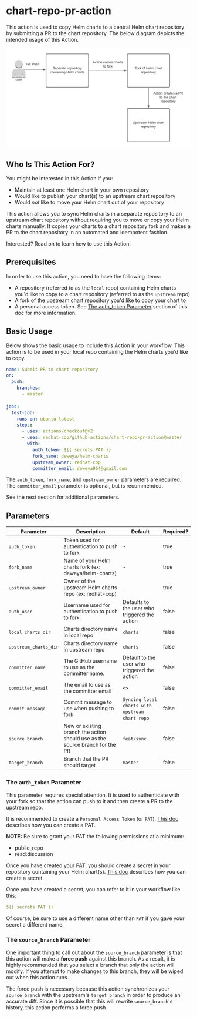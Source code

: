 # chart-repo-pr-action
This action is used to copy Helm charts to a central Helm chart repository by submitting a PR to the chart repository. The below diagram depicts the intended usage of this Action.

![Diagram of chart-repo-pr-action](./images/chart-repo-pr-action.png)

## Who Is This Action For?
You might be interested in this Action if you:
* Maintain at least one Helm chart in your own repository
* Would like to publish your chart(s) to an upstream chart repository
* Would _not_ like to move your Helm chart out of your repository

This action allows you to sync Helm charts in a separate repository to an upstream chart repository without requiring you to move or copy your Helm charts manually. It copies your charts to a chart repository fork and makes a PR to the chart repository in an automated and idempotent fashion.

Interested? Read on to learn how to use this Action.

## Prerequisites
In order to use this action, you need to have the following items:
* A repository (referred to as the `local` repo) containing Helm charts you'd like to copy to a chart repository (referred to as the `upstream` repo)
* A fork of the upstream chart repository you'd like to copy your chart to
* A personal access token. See [The auth_token Parameter](#the-auth_token-parameter) section of this doc for more information.

## Basic Usage
Below shows the basic usage to include this Action in your workflow. This action is to be used in your local repo containing the Helm charts you'd like to copy.
```yaml
name: Submit PR to chart repository
on:
  push:
    branches:
      - master

jobs:
  test-job:
    runs-on: ubuntu-latest
    steps:
      - uses: actions/checkout@v2
      - uses: redhat-cop/github-actions/chart-repo-pr-action@master
        with:
          auth_token: ${{ secrets.PAT }}
          fork_name: deweya/helm-charts
          upstream_owner: redhat-cop
          committer_email: deweya964@gmail.com
```
The `auth_token`, `fork_name`, and `upstream_owner` parameters are required. The `committer_email` parameter is optional, but is recommended.

See the next section for additional parameters.

## Parameters
| Parameter | Description | Default | Required? |
| --------- | ----------- | ------- | --------- |
| `auth_token` | Token used for authentication to push to fork | - | true |
| `fork_name` | Name of your Helm charts fork (ex: deweya/helm-charts) | - | true |
| `upstream_owner` | Owner of the upstream Helm charts repo (ex: redhat-cop) | - | true |
| `auth_user` | Username used for authentication to push to fork. | Defaults to the user who triggered the action | false |
| `local_charts_dir` | Charts directory name in local repo | `charts` | false |
| `upstream_charts_dir` | Charts directory name in upstream repo | `charts` | false |
| `committer_name` | The GitHub username to use as the committer name. | Default to the user who triggered the action | false |
| `committer_email` | The email to use as the committer email | `<>` | false |
| `commit_message` | Commit message to use when pushing to fork | `Syncing local charts with upstream chart repo` | false |
| `source_branch` | New or existing branch the action should use as the source branch for the PR | `feat/sync` | false |
| `target_branch` | Branch that the PR should target | `master` | false |

### The `auth_token` Parameter
This parameter requires special attention. It is used to authenticate with your fork so that the action can push to it and then create a PR to the upstream repo.

It is recommended to create a `Personal Access Token` (or `PAT`). [This doc](https://docs.github.com/en/free-pro-team@latest/github/authenticating-to-github/creating-a-personal-access-token#creating-a-token) describes how you can create a PAT.

**NOTE:** Be sure to grant your PAT the following permissions at a minimum:
* public_repo
* read:discussion

Once you have created your PAT, you should create a secret in your repository containing your Helm chart(s). [This doc](https://docs.github.com/en/free-pro-team@latest/actions/reference/encrypted-secrets#creating-encrypted-secrets-for-a-repository) describes how you can create a secret.

Once you have created a secret, you can refer to it in your workflow like this:
```yaml
${{ secrets.PAT }}
```

Of course, be sure to use a different name other than `PAT` if you gave your secret a different name.

### The `source_branch` Parameter
One important thing to call out about the `source_branch` parameter is that this action will make a **force push** against this branch. As a result, it is highly recommended that you select a branch that only the action will modify. If you attempt to make changes to this branch, they will be wiped out when this action runs.

The force push is necessary because this action synchronizes your `source_branch` with the upstream's `target_branch` in order to produce an accurate diff. Since it is possible that this will rewrite `source_branch`'s history, this action performs a force push.